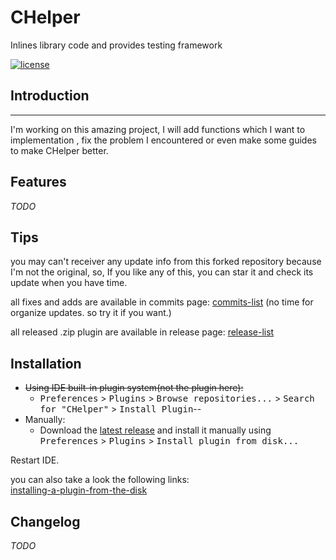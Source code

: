 CHelper
=======

Inlines library code and provides testing framework

[![license][license]][license-link]

## Introduction
------------

I'm working on this amazing project, I will add functions which I want to implementation , fix the problem I encountered or even make some guides to make CHelper better.

Features
--------
*TODO*

Tips
----

you may can't receiver any update info from this forked repository because I'm not the original, so, If you like any of this, you can star it and check its update when you have time.

all fixes and adds are available in commits page: [commits-list][commits-list]
(no time for organize updates. so try it if you want.)

all released .zip plugin are available in release page: [release-list][latest-release]  

Installation
------------
- ~~Using IDE built-in plugin system(not the plugin here):~~
  - <kbd>Preferences</kbd> > <kbd>Plugins</kbd> > <kbd>Browse repositories...</kbd> > <kbd>Search for "CHelper"</kbd> > <kbd>Install Plugin</kbd>--
- Manually:
  - Download the [latest release][latest-release] and install it manually using <kbd>Preferences</kbd> > <kbd>Plugins</kbd> > <kbd>Install plugin from disk...</kbd>
  
Restart IDE.

you can also take a look the following links:  
[installing-a-plugin-from-the-disk][installing-a-plugin-from-the-disk]

Changelog
---------
*TODO*

[release-list]: https://github.com/scruel/idea-chelper/releases
[latest-release]: https://github.com/scruel/idea-chelper/releases/tag/v4.4.0
[commits-list]: https://github.com/scruel/idea-chelper/commits/master
[build-status]: https://travis-ci.org/paulvollmer/apistatus.svg?branch=master
[license]: https://img.shields.io/github/license/mashape/apistatus.svg?maxAge=2592000
[license-link]: https://github.com/farmerx/elasticHD/blob/master/LICENSE
[installing-a-plugin-from-the-disk]: https://www.jetbrains.com/help/idea/installing-a-plugin-from-the-disk.html